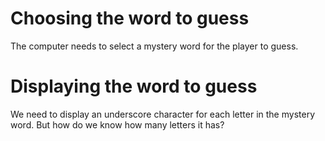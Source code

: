# Choosing the word to guess

The computer needs to select a mystery word for the player to guess.

# Displaying the word to guess

We need to display an underscore character for each letter in the mystery word. But how do we know how many letters it has?
